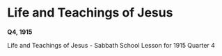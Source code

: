 # Life and Teachings of Jesus

**Q4, 1915**

Life and Teachings of Jesus - Sabbath School Lesson for 1915 Quarter 4
